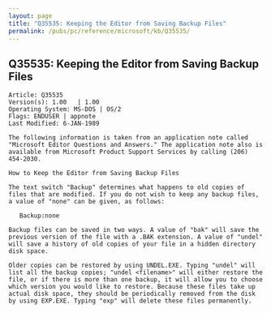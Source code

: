 ```yaml
---
layout: page
title: "Q35535: Keeping the Editor from Saving Backup Files"
permalink: /pubs/pc/reference/microsoft/kb/Q35535/
---
```


## Q35535: Keeping the Editor from Saving Backup Files

	Article: Q35535
	Version(s): 1.00   | 1.00
	Operating System: MS-DOS | OS/2
	Flags: ENDUSER | appnote
	Last Modified: 6-JAN-1989
	
	The following information is taken from an application note called
	"Microsoft Editor Questions and Answers." The application note also is
	available from Microsoft Product Support Services by calling (206)
	454-2030.
	
	How to Keep the Editor from Saving Backup Files
	
	The text switch "Backup" determines what happens to old copies of
	files that are modified. If you do not wish to keep any backup files,
	a value of "none" can be given, as follows:
	
	   Backup:none
	
	Backup files can be saved in two ways. A value of "bak" will save the
	previous version of the file with a .BAK extension. A value of "undel"
	will save a history of old copies of your file in a hidden directory
	disk space.
	
	Older copies can be restored by using UNDEL.EXE. Typing "undel" will
	list all the backup copies; "undel <filename>" will either restore the
	file, or if there is more than one backup, it will allow you to choose
	which version you would like to restore. Because these files take up
	actual disk space, they should be periodically removed from the disk
	by using EXP.EXE. Typing "exp" will delete these files permanently.

